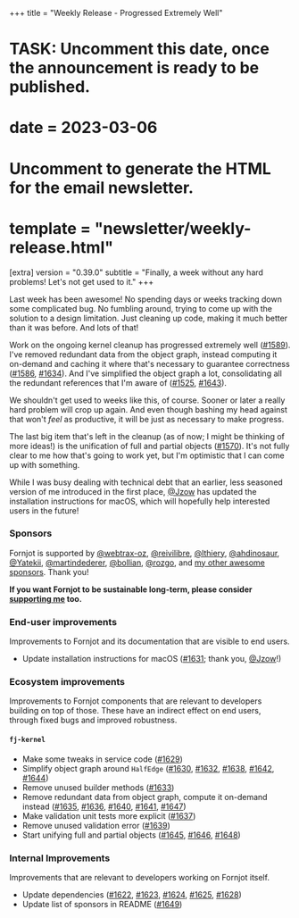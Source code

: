 +++
title = "Weekly Release - Progressed Extremely Well"
# TASK: Uncomment this date, once the announcement is ready to be published.
# date = 2023-03-06

# Uncomment to generate the HTML for the email newsletter.
# template = "newsletter/weekly-release.html"

[extra]
version = "0.39.0"
subtitle = "Finally, a week without any hard problems! Let's not get used to it."
+++

Last week has been awesome! No spending days or weeks tracking down some complicated bug. No fumbling around, trying to come up with the solution to a design limitation. Just cleaning up code, making it much better than it was before. And lots of that!

Work on the ongoing kernel cleanup has progressed extremely well ([#1589]). I've removed redundant data from the object graph, instead computing it on-demand and caching it where that's necessary to guarantee correctness ([#1586], [#1634]). And I've simplified the object graph a lot, consolidating all the redundant references that I'm aware of ([#1525], [#1643]).

We shouldn't get used to weeks like this, of course. Sooner or later a really hard problem will crop up again. And even though bashing my head against that won't *feel* as productive, it will be just as necessary to make progress.

The last big item that's left in the cleanup (as of now; I might be thinking of more ideas!) is the unification of full and partial objects ([#1570]). It's not fully clear to me how that's going to work yet, but I'm optimistic that I can come up with something.

While I was busy dealing with technical debt that an earlier, less seasoned version of me introduced in the first place, [@Jzow] has updated the installation instructions for macOS, which will hopefully help interested users in the future!


### Sponsors

Fornjot is supported by [@webtrax-oz](https://github.com/webtrax-oz), [@reivilibre](https://github.com/reivilibre), [@lthiery](https://github.com/lthiery), [@ahdinosaur](https://github.com/ahdinosaur), [@Yatekii](https://github.com/Yatekii), [@martindederer](https://github.com/martindederer), [@bollian](https://github.com/bollian), [@rozgo](https://github.com/rozgo), and [my other awesome sponsors](https://github.com/sponsors/hannobraun). Thank you!

<strong class="call-to-action">
    <p>
        If you want Fornjot to be sustainable long-term, please consider <a href="https://github.com/sponsors/hannobraun">supporting me</a> too.
    </p>
</strong>


### End-user improvements

Improvements to Fornjot and its documentation that are visible to end users.

- Update installation instructions for macOS ([#1631]; thank you, [@Jzow]!)


### Ecosystem improvements

Improvements to Fornjot components that are relevant to developers building on top of those. These have an indirect effect on end users, through fixed bugs and improved robustness.

#### `fj-kernel`

- Make some tweaks in service code ([#1629])
- Simplify object graph around `HalfEdge` ([#1630], [#1632], [#1638], [#1642], [#1644])
- Remove unused builder methods ([#1633])
- Remove redundant data from object graph, compute it on-demand instead ([#1635], [#1636], [#1640], [#1641], [#1647])
- Make validation unit tests more explicit ([#1637])
- Remove unused validation error ([#1639])
- Start unifying full and partial objects ([#1645], [#1646], [#1648])


### Internal Improvements

Improvements that are relevant to developers working on Fornjot itself.

- Update dependencies ([#1622], [#1623], [#1624], [#1625], [#1628])
- Update list of sponsors in README ([#1649])


[#1622]: https://github.com/hannobraun/Fornjot/pull/1622
[#1623]: https://github.com/hannobraun/Fornjot/pull/1623
[#1624]: https://github.com/hannobraun/Fornjot/pull/1624
[#1625]: https://github.com/hannobraun/Fornjot/pull/1625
[#1628]: https://github.com/hannobraun/Fornjot/pull/1628
[#1629]: https://github.com/hannobraun/Fornjot/pull/1629
[#1630]: https://github.com/hannobraun/Fornjot/pull/1630
[#1631]: https://github.com/hannobraun/Fornjot/pull/1631
[#1632]: https://github.com/hannobraun/Fornjot/pull/1632
[#1633]: https://github.com/hannobraun/Fornjot/pull/1633
[#1635]: https://github.com/hannobraun/Fornjot/pull/1635
[#1636]: https://github.com/hannobraun/Fornjot/pull/1636
[#1637]: https://github.com/hannobraun/Fornjot/pull/1637
[#1638]: https://github.com/hannobraun/Fornjot/pull/1638
[#1639]: https://github.com/hannobraun/Fornjot/pull/1639
[#1640]: https://github.com/hannobraun/Fornjot/pull/1640
[#1641]: https://github.com/hannobraun/Fornjot/pull/1641
[#1642]: https://github.com/hannobraun/Fornjot/pull/1642
[#1644]: https://github.com/hannobraun/Fornjot/pull/1644
[#1645]: https://github.com/hannobraun/Fornjot/pull/1645
[#1646]: https://github.com/hannobraun/Fornjot/pull/1646
[#1647]: https://github.com/hannobraun/Fornjot/pull/1647
[#1648]: https://github.com/hannobraun/Fornjot/pull/1648
[#1649]: https://github.com/hannobraun/Fornjot/pull/1649

[@Jzow]: https://github.com/Jzow

[#1525]: https://github.com/hannobraun/Fornjot/issues/1525
[#1570]: https://github.com/hannobraun/Fornjot/issues/1570
[#1586]: https://github.com/hannobraun/Fornjot/issues/1586
[#1589]: https://github.com/hannobraun/Fornjot/issues/1589
[#1634]: https://github.com/hannobraun/Fornjot/issues/1634
[#1643]: https://github.com/hannobraun/Fornjot/issues/1643